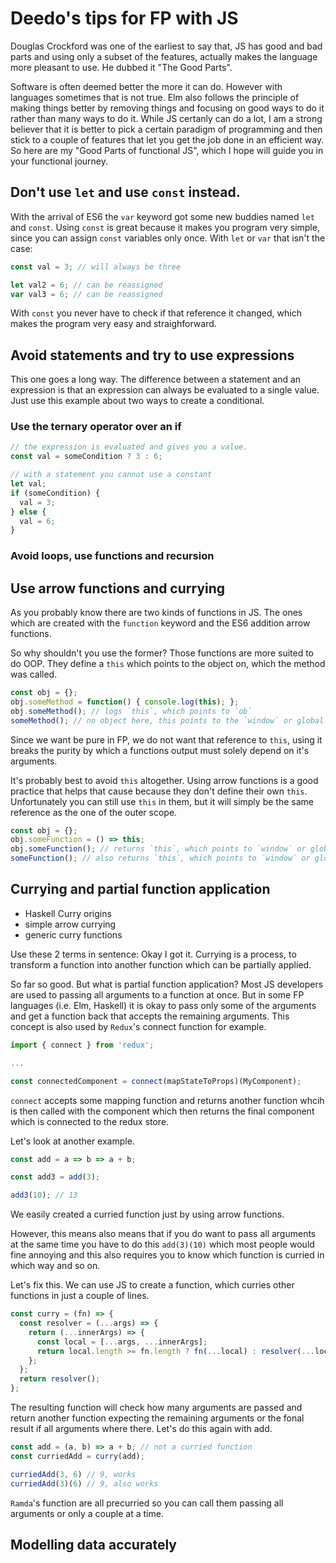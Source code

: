 # Deedo's tips for FP with JS

Douglas Crockford was one of the earliest to say that, JS has good
and bad parts and using only a subset of the features, actually
makes the language more pleasant to use. He dubbed it "The Good Parts".

Software is often deemed better the more it can do. However with languages
sometimes that is not true. Elm also follows the
principle of making things better by removing things and focusing
on good ways to do it rather than many ways to do it. While JS
certanly can do a lot, I am a strong believer that it is better
to pick a certain paradigm of programming and then stick to a couple
of features that let you get the job done in an efficient way.
So here are my "Good Parts of functional JS", which I hope will guide
you in your functional journey.

## Don't use `let` and use `const` instead.

With the arrival of ES6 the `var` keyword got some new buddies named `let` and `const`.
Using `const` is great because it makes you program very simple, since you can
assign `const` variables only once. With `let` or `var` that isn't the case:

```js
const val = 3; // will always be three

let val2 = 6; // can be reassigned
var val3 = 6; // can be reassigned
```

With `const` you never have to check if that reference it changed, which makes
the program very easy and straighforward.

## Avoid statements and try to use expressions

This one goes a long way. The difference between a statement and an expression is
that an expression can always be evaluated to a single value. Just use this example
about two ways to create a conditional.

### Use the ternary operator over an if
```js
// the expression is evaluated and gives you a value.
const val = someCondition ? 3 : 6;

// with a statement you cannot use a constant
let val;
if (someCondition) {
  val = 3;
} else {
  val = 6;
}
```

### Avoid loops, use functions and recursion

## Use arrow functions and currying

As you probably know there are two kinds of functions in JS. The ones which are
created with the `function` keyword and the ES6 addition arrow functions.

So why shouldn't you use the former? Those functions are more suited to do
OOP. They define a `this` which points to the object on, which the method was called.

```js
const obj = {};
obj.someMethod = function() { console.log(this); };
obj.someMethod(); // logs `this`, which points to `ob`
someMethod(); // no object here, this points to the `window` or global object
```

Since we want be pure in FP, we do not want that reference to `this`, using it
breaks the purity by which a functions output must solely depend on it's arguments.

It's probably best to avoid `this` altogether. Using arrow functions is a
good practice that helps that cause because they don't define their own `this`.
Unfortunately you can still use `this` in them, but it will simply be the same
reference as the one of the outer scope.

```js
const obj = {};
obj.someFunction = () => this;
obj.someFunction(); // returns `this`, which points to `window` or global object
someFunction(); // also returns `this`, which points to `window` or global object
```

## Currying and partial function application

- Haskell Curry origins
- simple arrow currying
- generic curry functions

Use these 2 terms in sentence: Okay I got it. Currying is a process, to transform
a function into another function which can be partially applied.

So far so good. But what is partial function application? Most JS developers
are used to passing all arguments to a function at once. But in some FP
languages (i.e. Elm, Haskell) it is okay to pass only some of the arguments and
get a function back that accepts the remaining arguments. This concept is also
used by `Redux`'s connect function for example.

```js
import { connect } from 'redux';

...

const connectedComponent = connect(mapStateToProps)(MyComponent);
```

`connect` accepts some mapping function and returns another function whcih is then
called with the component which then returns the final component which is
connected to the redux store.

Let's look at another example.

```js
const add = a => b => a + b;

const add3 = add(3);

add3(10); // 13
```

We easily created a curried function just by using arrow functions.

However, this means also means that if you do want to pass all arguments at the
same time you have to do this `add(3)(10)` which most people would fine annoying
and this also requires you to know which function is curried in which way and so on.

Let's fix this. We can use JS to create a function, which curries other functions
in just a couple of lines.

```js
const curry = (fn) => {
  const resolver = (...args) => {
    return (...innerArgs) => {
      const local = [...args, ...innerArgs];
      return local.length >= fn.length ? fn(...local) : resolver(...local);
    };
  };
  return resolver();
};
```

The resulting function will check how many arguments are passed and return another
function expecting the remaining arguments or the fonal result if all arguments
where there. Let's do this again with add.

```js
const add = (a, b) => a + b; // not a curried function
const curriedAdd = curry(add);

curriedAdd(3, 6) // 9, works
curriedAdd(3)(6) // 9, also works
```

`Ramda`'s function are all precurried so you can call them passing all arguments
or only a couple at a time.


## Modelling data accurately
